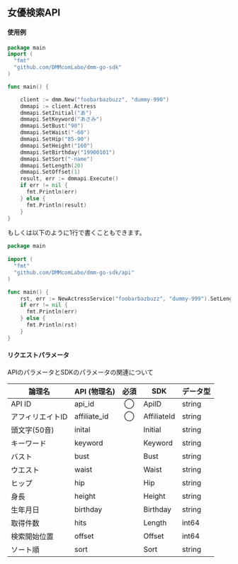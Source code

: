 ## 女優検索API
#### 使用例

```go
package main
import (  
  "fmt"  
  "github.com/DMMcomLabo/dmm-go-sdk"  
)  

func main() {

	client := dmm.New("foobarbazbuzz", "dummy-990")
	dmmapi := client.Actress
	dmmapi.SetInitial("あ")
	dmmapi.SetKeyword("あさみ")
	dmmapi.SetBust("90")
	dmmapi.SetWaist("-60")
	dmmapi.SetHip("85-90")
	dmmapi.SetHeight("160")
	dmmapi.SetBirthday("19900101")
	dmmapi.SetSort("-name")
	dmmapi.SetLength(20)
	dmmapi.SetOffset(1)
	result, err := dmmapi.Execute()
	if err != nil {
	  fmt.Println(err)
	} else {
	  fmt.Println(result)
	}
}
```

もしくは以下のように1行で書くこともできます。

```go
package main
 
import (
  "fmt"
  "github.com/DMMcomLabo/dmm-go-sdk/api"
)

func main() {
	rst, err := NewActressService("foobarbazbuzz", "dummy-999").SetLength(1).Execute()
	if err != nil {
	  fmt.Println(err)
	} else {
	  fmt.Println(rst)
	}
}
```

#### リクエストパラメータ
APIのパラメータとSDKのパラメータの関連について

| 論理名 | API (物理名) | 必須 | SDK | データ型 |
|---|---|:---:|---|---|
| API ID | api_id | ◯ | ApiID | string |
| アフィリエイトID | affiliate_id | ◯ | AffiliateId | string |
| 頭文字(50音) | inital | | Initial | string |
| キーワード | keyword | | Keyword | string |
| バスト | bust | | Bust | string |
| ウエスト | waist | | Waist | string |
| ヒップ | hip | | Hip | string |
| 身長 | height | | Height | string |
| 生年月日 | birthday | | Birthday | string |
| 取得件数 | hits | | Length | int64 |
| 検索開始位置 | offset | | Offset | int64 |
| ソート順 | sort | | Sort | string |